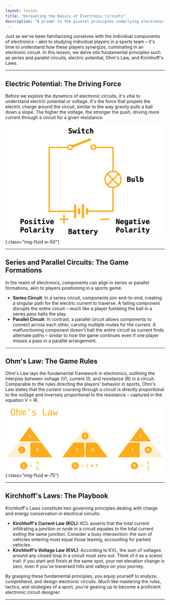```yaml
---
layout: lesson
title: "Unraveling the Basics of Electronic Circuits"
description: "A primer to the pivotal principles underlying electronic circuits, encompassing series and parallel circuits, Ohm's Law, Kirchhoff's Laws, and an introduction to electric potential."
---
```


Just as we've been familiarizing ourselves with the individual components of electronics – akin to studying individual players in a sports team – it's time to understand how these players synergize, culminating in an electronic circuit. In this lesson, we delve into fundamental principles such as series and parallel circuits, electric potential, Ohm's Law, and Kirchhoff's Laws.

---

## Electric Potential: The Driving Force

Before we explore the dynamics of electronic circuits, it's vital to understand electric potential or voltage. It's the force that propels the electric charge around the circuit, similar to the way gravity pulls a ball down a slope. The higher the voltage, the stronger the push, driving more current through a circuit for a given resistance.

![Simple Circuit](assets/simple_circuit.png){:class="img-fluid w-50"}

---

## Series and Parallel Circuits: The Game Formations

In the realm of electronics, components can align in series or parallel formations, akin to players positioning in a sports game:

- **Series Circuit**: In a series circuit, components join end-to-end, creating a singular path for the electric current to traverse. A failing component disrupts the entire circuit – much like a player fumbling the ball in a series pass halts the play.
- **Parallel Circuit**: In contrast, a parallel circuit allows components to connect across each other, carving multiple routes for the current. A malfunctioning component doesn't halt the entire circuit as current finds alternate paths – similar to how the game continues even if one player misses a pass in a parallel arrangement.

---

## Ohm's Law: The Game Rules

Ohm's Law lays the fundamental framework in electronics, outlining the interplay between voltage (V), current (I), and resistance (R) in a circuit. Comparable to the rules directing the players' behavior in sports, Ohm's Law states that the current coursing through a circuit is directly proportional to the voltage and inversely proportional to the resistance – captured in the equation V = IR.

![Ohm's Law](assets/ohms_law.png){:class="img-fluid w-75"}

---

## Kirchhoff's Laws: The Playbook

Kirchhoff's Laws constitute two governing principles dealing with charge and energy conservation in electrical circuits:

- **Kirchhoff's Current Law (KCL)**: KCL asserts that the total current infiltrating a junction or node in a circuit equates to the total current exiting the same junction. Consider a busy intersection: the sum of vehicles entering must equal those leaving, accounting for parked vehicles.
- **Kirchhoff's Voltage Law (KVL)**: According to KVL, the sum of voltages around any closed loop in a circuit must zero out. Think of it as a scenic trail: if you start and finish at the same spot, your net elevation change is zero, even if you've traversed hills and valleys on your journey.

By grasping these fundamental principles, you equip yourself to analyze, comprehend, and design electronic circuits. Much like mastering the rules, tactics, and strategies of a sport, you're gearing up to become a proficient electronic circuit designer.

---

